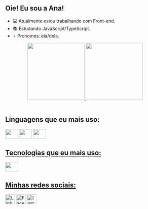 ## Oie! Eu sou a Ana!

- 💻 Atualmente estou trabalhando com Front-end.
- 📚 Estudando JavaScript/TypeScript.
- ♀ Pronomes: ela/dela.

<div align="center">
  <a href="https://github.com/anadognini">
    <img height="180cm"
      src="https://github-readme-stats.vercel.app/api?username=anadognini&theme=midnight-purple&show_icons=true">
    <img height="180cm" 
      src="https://github-readme-stats.vercel.app/api/top-langs/?username=anadognini&layout=compact&theme=midnight-purple">
</div>

<div style="display: inline-block"><br>
  <h2>Linguagens que eu mais uso:</h2>
  <img height="30" width="40"
    src="https://cdn.jsdelivr.net/gh/devicons/devicon/icons/javascript/javascript-original.svg" />
  <img height="30" width="40" src="https://cdn.jsdelivr.net/gh/devicons/devicon/icons/css3/css3-original.svg" />
  <img height="30" width="40" src="https://cdn.jsdelivr.net/gh/devicons/devicon/icons/html5/html5-original.svg" />
</div>

<div>
  <h2>Tecnologias que eu mais uso:</h2>
  <img height="30" width="40" src="https://cdn.jsdelivr.net/gh/devicons/devicon/icons/nodejs/nodejs-original.svg" />
</div>

<div>
  <h2>Minhas redes sociais: </h2>
  <a href="https://www.linkedin.com/in/ana-dognini-a9458320a/" target="_blank"><img height="30" width="30"
      src="https://cdn-icons-png.flaticon.com/512/1384/1384062.png" alt="Linkedin"
      target="_blank"></a>
  <a href="https://www.facebook.com/aanadognini/" target="_blank"><img height="30" width="30"
      src="https://cdn-icons-png.flaticon.com/512/2111/2111393.png" alt="Facebook" target="_blank"></a>
  <a href="https://www.instagram.com/anadognini/" target="_blank"><img height="30" width="30"
      src="https://cdn-icons-png.flaticon.com/512/174/174855.png" alt="Instagram" target="_blank"></a>
</div>
